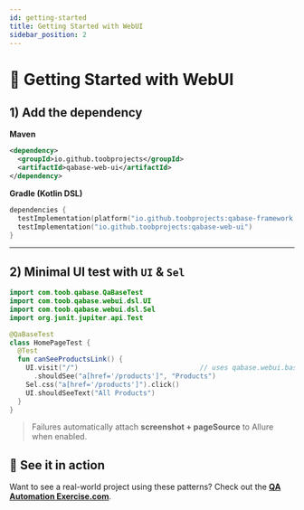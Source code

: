 ```yaml
---
id: getting-started
title: Getting Started with WebUI
sidebar_position: 2
---
```


# 🚀 Getting Started with WebUI

## 1) Add the dependency

**Maven**
```xml
<dependency>
  <groupId>io.github.toobprojects</groupId>
  <artifactId>qabase-web-ui</artifactId>
</dependency>
```

**Gradle (Kotlin DSL)**
```kotlin
dependencies {
  testImplementation(platform("io.github.toobprojects:qabase-framework:1.4.1"))
  testImplementation("io.github.toobprojects:qabase-web-ui")
}
```

---

## 2) Minimal UI test with `UI` & `Sel`

```kotlin
import com.toob.qabase.QaBaseTest
import com.toob.qabase.webui.dsl.UI
import com.toob.qabase.webui.dsl.Sel
import org.junit.jupiter.api.Test

@QaBaseTest
class HomePageTest {
  @Test
  fun canSeeProductsLink() {
    UI.visit("/")                              // uses qabase.webui.baseUrl
      .shouldSee("a[href='/products']", "Products")
    Sel.css("a[href='/products']").click()
    UI.shouldSeeText("All Products")
  }
}
```

> Failures automatically attach **screenshot + pageSource** to Allure when enabled.


## 🔗 See it in action

Want to see a real-world project using these patterns? Check out the [**QA Automation Exercise.com**](https://github.com/tlmatjuda/qa-automation-exercise-com).
